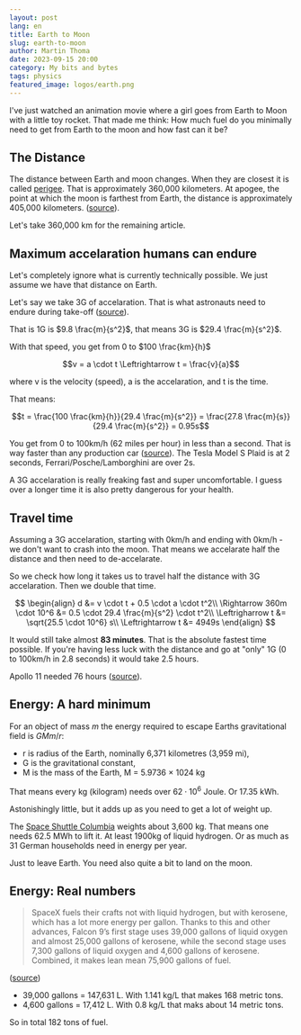 ```yaml
---
layout: post
lang: en
title: Earth to Moon
slug: earth-to-moon
author: Martin Thoma
date: 2023-09-15 20:00
category: My bits and bytes
tags: physics
featured_image: logos/earth.png
---
```

I've just watched an animation movie where a girl goes from Earth to Moon with
a little toy rocket. That made me think: How much fuel do you minimally need
to get from Earth to the moon and how fast can it be?


## The Distance

The distance between Earth and moon changes. When they are closest it is called
[perigee](https://en.wikipedia.org/wiki/Apsis). That is approximately 360,000
kilometers. At apogee, the point at which the moon is farthest from Earth, the
distance is approximately 405,000 kilometers.
([source](https://www.nasa.gov/sites/default/files/files/Distance_to_the_Moon.pdf)).


Let's take 360,000 km for the remaining article.

## Maximum accelaration humans can endure

Let's completely ignore what is currently technically possible. We just assume
we have that distance on Earth.

Let's say we take 3G of accelaration. That is what astronauts need to endure
during take-off ([source](https://www.sciencefocus.com/science/whats-the-maximum-speed-a-human-can-withstand)).

That is 1G is $9.8 \frac{m}{s^2}$, that means 3G is $29.4 \frac{m}{s^2}$.

With that speed, you get from 0 to $100 \frac{km}{h}$

$$v = a \cdot t \Leftrightarrow t = \frac{v}{a}$$

where v is the velocity (speed), a is the accelaration, and t is the time.

That means:

$$t = \frac{100 \frac{km}{h}}{29.4 \frac{m}{s^2}} = \frac{27.8 \frac{m}{s}}{29.4 \frac{m}{s^2}} = 0.95s$$

You get from 0 to 100km/h (62 miles per hour) in less than a second. That is
way faster than any production car ([source](https://en.wikipedia.org/wiki/List_of_fastest_production_cars_by_acceleration#By_acceleration_to_60_mph_(97_km/h)_(less_than_3_seconds))). The Tesla Model S Plaid is at 2 seconds, Ferrari/Posche/Lamborghini are over 2s.

A 3G accelaration is really freaking fast and super uncomfortable. I guess over
a longer time it is also pretty dangerous for your health.


## Travel time

Assuming a 3G accelaration, starting with 0km/h and ending with 0km/h - we don't
want to crash into the moon. That means we accelarate half the distance and then
need to de-accelarate.

So we check how long it takes us to travel half the distance with 3G accelaration.
Then we double that time.

$$
\begin{align}
                   d &= v \cdot t + 0.5 \cdot a \cdot t^2\\
\Rightarrow 360m \cdot 10^6 &= 0.5 \cdot 29.4 \frac{m}{s^2} \cdot t^2\\
\Leftrigharrow t &= \sqrt{25.5 \cdot 10^6} s\\
\Leftrightarrow t &= 4949s
\end{align}
$$

It would still take almost **83 minutes**. That is the absolute fastest time possible.
If you're having less luck with the distance and go at "only" 1G (0 to 100km/h in 2.8 seconds)
it would take 2.5 hours.

Apollo 11 needed 76 hours ([source](https://de.wikipedia.org/wiki/Apollo_11)).

## Energy: A hard minimum

For an object of mass $m$ the energy required to escape Earths gravitational field is $GMm / r$:


* r is radius of the Earth, nominally 6,371 kilometres (3,959 mi),
* G is the gravitational constant,
* M is the mass of the Earth, M = 5.9736 × 1024 kg

That means every kg (kilogram) needs over $62 \cdot 10^6$ Joule. Or 17.35 kWh.

Astonishingly little, but it adds up as you need to get a lot of weight up.

The [Space Shuttle Columbia](https://en.wikipedia.org/wiki/Space_Shuttle_Columbia) weights
about 3,600 kg. That means one needs 62.5 MWh to lift it. At least 1900kg of
liquid hydrogen. Or as much as 31 German households need in energy per year.

Just to leave Earth. You need also quite a bit to land on the moon.


## Energy: Real numbers

> SpaceX fuels their crafts not with liquid hydrogen, but with kerosene, which
> has a lot more energy per gallon. Thanks to this and other advances, Falcon
> 9’s first stage uses 39,000 gallons of liquid oxygen and almost 25,000 gallons
> of kerosene, while the second stage uses 7,300 gallons of liquid oxygen and
> 4,600 gallons of kerosene. Combined, it makes lean mean 75,900 gallons of
> fuel.

([source](https://www.huffpost.com/entry/how-much-fuel-does-it-take-to-get-to-the-moon_b_598a35b5e4b030f0e267c83d))

* 39,000 gallons = 147,631 L. With 1.141 kg/L that makes 168 metric tons.
* 4,600 gallons = 17,412 L. With 0.8 kg/L that maks about 14 metric tons.

So in total 182 tons of fuel.
